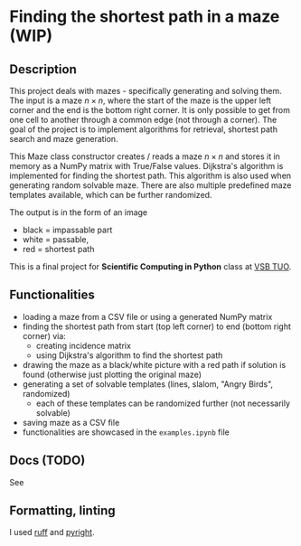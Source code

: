 # Finding the shortest path in a maze (WIP)

## Description

This project deals with mazes - specifically generating and solving them. The input is a maze $n\times n$, where
the start of the maze is the upper left corner and the end
is the bottom right corner. It is only possible to get from one cell to another
through a common edge (not through a corner). The goal of the project is to implement
algorithms for retrieval, shortest path search and maze generation.

This Maze class constructor creates / reads a maze $n\times n$ and stores it in memory as a NumPy matrix with True/False
values. Dijkstra's algorithm is implemented for finding the shortest path. This algorithm is also used when generating
random solvable maze. There are also multiple predefined maze templates available, which can be further randomized.

The output is in the form of an image
- black = impassable part
- white = passable,
- red = shortest path

This is a final project for **Scientific Computing in Python** class at [VSB TUO](https://www.vsb.cz/en).

## Functionalities

- loading a maze from a CSV file or using a generated NumPy matrix
- finding the shortest path from start (top left corner) to end (bottom right corner) via:
  - creating incidence matrix
  - using Dijkstra's algorithm to find the shortest path
- drawing the maze as a black/white picture with a red path if solution is found (otherwise just plotting the original maze)
- generating a set of solvable templates (lines, slalom, "Angry Birds", randomized)
  - each of these templates can be randomized further (not necessarily solvable)
- saving maze as a CSV file
- functionalities are showcased in the `examples.ipynb` file

## Docs (TODO)
See 

## Formatting, linting
I used [ruff](https://github.com/astral-sh/ruff) and [pyright](https://github.com/microsoft/pyright).
